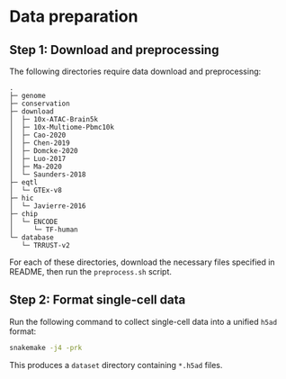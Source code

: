 # Data preparation

## Step 1: Download and preprocessing

The following directories require data download and preprocessing:

```
.
├─ genome
├─ conservation
├─ download
│  ├─ 10x-ATAC-Brain5k
│  ├─ 10x-Multiome-Pbmc10k
│  ├─ Cao-2020
│  ├─ Chen-2019
│  ├─ Domcke-2020
│  ├─ Luo-2017
│  ├─ Ma-2020
│  └─ Saunders-2018
├─ eqtl
│  └─ GTEx-v8
├─ hic
│  └─ Javierre-2016
├─ chip
│  └─ ENCODE
│     └─ TF-human
└─ database
   └─ TRRUST-v2
```

For each of these directories, download the necessary files specified in
README, then run the `preprocess.sh` script.

## Step 2: Format single-cell data

Run the following command to collect single-cell data into a unified
`h5ad` format:

```sh
snakemake -j4 -prk
```

This produces a `dataset` directory containing `*.h5ad` files.
